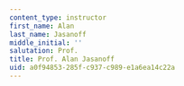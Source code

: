 ```yaml
---
content_type: instructor
first_name: Alan
last_name: Jasanoff
middle_initial: ''
salutation: Prof.
title: Prof. Alan Jasanoff
uid: a0f94853-285f-c937-c989-e1a6ea14c22a
---
```

